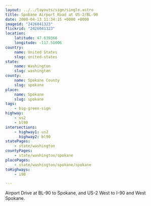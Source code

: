 ```yaml
---
layout: ../../layouts/sign/single.astro
title: Spokane Airport Road at US-2/BL-90
date: 2008-04-13 11:34:15 +0000 +0000
imageid: "2426041323"
flickrid: "2426041323"
location:
    latitude: 47.639366
    longitude: -117.51006
country:
    name: United States
    slug: united-states
state:
    name: Washington
    slug: washington
county:
    name: Spokane County
    slug: spokane
place:
    name: Spokane
    slug: spokane
tags:
    - big-green-sign
highway:
    - us2
    - bl90
intersections:
    - highway1: us2
      highway2: bl90
statePages:
    - state/washington
countyPages:
    - state/washington/spokane
placePages:
    - state/washington/spokane/spokane
toHighways:
    - i90

---
```

Airport Drive at BL-90 to Spokane, and US-2 West to I-90 and West Spokane.